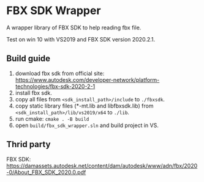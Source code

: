 # FBX SDK Wrapper

A wrapper library of FBX SDK to help reading fbx file.

Test on win 10 with VS2019 and FBX SDK version 2020.2.1.

## Build guide

1. download fbx sdk from official site: https://www.autodesk.com/developer-network/platform-technologies/fbx-sdk-2020-2-1
2. install fbx sdk.
3. copy all files from `<sdk_install_path>/include` to `./fbxsdk`.
4. copy static library files (*-mt.lib and libfbxsdk.lib) from `<sdk_install_path>/lib/vs2019/x64` to `./lib`.
5. run cmake: `cmake . -B build`
6. open `build/fbx_sdk_wrapper.sln` and build project in VS.

## Thrid party

FBX SDK: https://damassets.autodesk.net/content/dam/autodesk/www/adn/fbx/2020-0/About_FBX_SDK_2020.0.pdf
